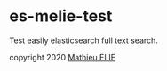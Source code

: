 # es-melie-test
Test easily elasticsearch full text search.

copyright 2020 [Mathieu ELIE](http://www.mathieu-elie.net)